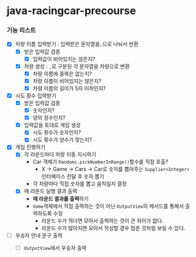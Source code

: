 # java-racingcar-precourse

### 기능 리스트
- [x] 차량 이름 입력받기 : 입력받은 문자열을`,`으로 나눠서 반환
  - [x] 받은 입력값 검증
    - [x] 입력값이 비어있지는 않은지?
  - [x] 차량 생성 : `,`로 구분된 각 문자열을 차량으로 변환
    - [x] 차량 이름에 중복은 없는지?
    - [x] 차량 이름이 비어있지는 않은지?
    - [x] 차량 이름의 길이가 5자 이하인지?

- [x] 시도 횟수 입력받기
  - [x] 받은 입력값 검증
    - [x] 숫자인지?
    - [x] 양의 정수인지?
  - [x] 입력값을 토대로 게임 생성
    - [x] 시도 횟수가 숫자인지?
    - [x] 시도 횟수가 양수가 맞는지?

- [x] 게임 진행하기
  - [x] 각 라운드마다 차량 이동 지시하기
    - Car 객체가 `Randoms.pickNumberInRange()`함수를 직접 호출?
      - X -> Game -> Cars -> Car로 숫자를 뽑아주는 `Supplier<Integer>`인터페이스 전달 후 숫자 뽑기
    - 각 차량마다 직접 숫자를 뽑고 움직일지 결정
  - [x] 매 라운드 실행 결과 출력
    - **매 라운드 결과를 출력**하기
    - `Game`객체에서 직접 출력하는 것이 아닌 `OutputView`의 메서드를 통해서 출력하도록 수정
      - 라운드 수가 적다면 모아서 출력하는 것이 큰 차이가 없다.
      - 라운드 수가 많아지면 모아서 작성할 경우 멈춘 것처럼 보일 수 있다.
    
- [ ] 우승자 안내 문구 출력
  - [ ] `OutputView`에서 우승자 출력


